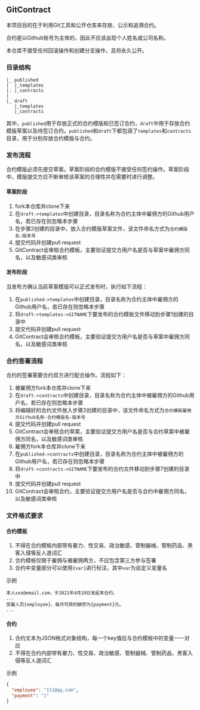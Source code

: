## GitContract



本项目目的在于利用Git工具和公开仓库来存放、公示和追溯合约。

合约是以Github账号为主体的，因此不应该出现个人姓名或公司名称。

本仓库不接受任何回滚操作和创建分支操作，且将永久公开。



### 目录结构

```
|_ published
|  |_templates
|. |_contracts
|
|_ draft
   |_templates
   |_contracts
```

其中，`published`用于存放正式的合约模版和已签订合约，`draft`中用于存放合约模版草案以及待签订合约。`published`和`draft`下都包涵了`templates`和`contracts`目录，用于分别存放合约模版与合约。



### 发布流程

合约模版必须先提交草案。草案阶段的合约模版不接受任何签约操作。草案阶段中，模版提交方应不断审核该草案的合理性并在需要时进行调整。

#### 草案阶段

1. fork本仓库并clone下来
2. 在`draft->templates`中创建目录，目录名称为合约主体中雇佣方的Github用户名，若已存在则忽略本步骤
3. 在步骤2创建的目录中，放入合约模版草案文件，该文件命名方式为`合约模版名-版本号`
4. 提交代码并创建pull request
5. GitContract会审核合约模板，主要验证提交方用户名是否与草案中雇佣方同名，以及敏感词类审核

#### 发布阶段

当发布方确认当前草案模版可以正式发布时，执行如下流程：

1. 在`published->templates`中创建目录，目录名称为合约主体中雇佣方的Github用户名，若已存在则忽略本步骤
2. 将`draft->templates->GITNAME`下要发布的合约模板文件移动到步骤1创建的目录中
3. 提交代码并创建pull request
4. GitContract会审核合约模板，主要验证提交方用户名是否与草案中雇佣方同名，以及敏感词类审核



### 合约签署流程

合约的签署需要合约双方进行配合操作。流程如下：

1. 被雇佣方fork本仓库并clone下来
2. 在`draft->contracts`中创建目录，目录名称为合约主体中被雇佣方的Github用户名，若已存在则忽略本步骤
3. 将编辑好的合约文件放入步骤2创建的目录中，该文件命名方式为`合约模板雇佣方Github名称-合约模版名-版本号`
4. 提交代码并创建pull request
5. GitContract会审核合约草案，主要验证提交方用户名是否与合约草案中被雇佣方同名，以及敏感词类审核
6. 雇佣方fork本仓库并clone下来
7. 在`published->contracts`中创建目录，目录名称为合约主体中被雇佣方的Github用户名，若已存在则忽略本步骤
8. 将`draft->contracts->GITNAME`下要发布的合约文件移动到步骤7创建的目录中
9. 提交代码并创建pull request
10. GitContract会审核合约，主要验证提交方用户名是否与合约中雇佣方同名，以及敏感词类审核



### 文件格式要求

#### 合约模板

1. 不得在合约模板内部带有暴力、性交易、政治敏感、管制器械、管制药品、黑客入侵等反人道词汇
2. 合约模板仅限于雇佣与被雇佣两方，不应包含第三方参与签署
3. 合约中变量部分可以使用`{var}`进行标注，其中`var`为自定义变量名

示例

```
本人xxx@email.com，于2021年4月19日发起本合约。
...
受雇人员{employee}，每月可获的酬劳为{payment}元。
...
```



#### 合约

1. 合约文本为JSON格式对象结构，每一个key值应与合约模板中的变量一一对应
2. 不得在合约内部带有暴力、性交易、政治敏感、管制器械、管制药品、黑客入侵等反人道词汇

示例

```json
{
  "employee": "111@qq.com",
  "payment": "1"
}
```
